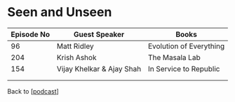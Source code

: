 # Seen and Unseen

| Episode No | Guest Speaker             | Books                   |
| ---------- | ------------------------- | ----------------------- |
| 96         | Matt Ridley               | Evolution of Everything |
| 204        | Krish Ashok               | The Masala Lab          |
| 154        | Vijay Khelkar & Ajay Shah | In Service to Republic  |
|            |                           |                         |
|            |                           |                         |

Back to [[podcast]]

[//begin]: # "Autogenerated link references for markdown compatibility"
[podcast]: podcast.md "Podcast"
[//end]: # "Autogenerated link references"
